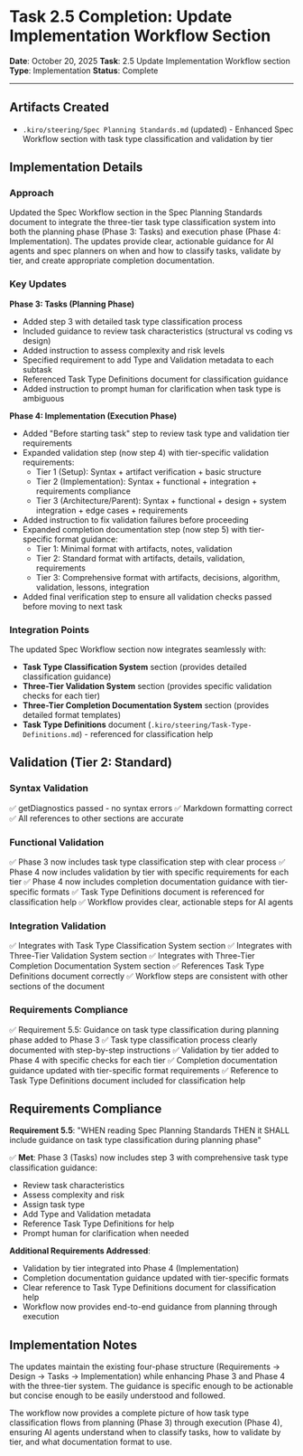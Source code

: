 # Task 2.5 Completion: Update Implementation Workflow Section

**Date**: October 20, 2025
**Task**: 2.5 Update Implementation Workflow section
**Type**: Implementation
**Status**: Complete

---

## Artifacts Created

- `.kiro/steering/Spec Planning Standards.md` (updated) - Enhanced Spec Workflow section with task type classification and validation by tier

## Implementation Details

### Approach

Updated the Spec Workflow section in the Spec Planning Standards document to integrate the three-tier task type classification system into both the planning phase (Phase 3: Tasks) and execution phase (Phase 4: Implementation). The updates provide clear, actionable guidance for AI agents and spec planners on when and how to classify tasks, validate by tier, and create appropriate completion documentation.

### Key Updates

**Phase 3: Tasks (Planning Phase)**
- Added step 3 with detailed task type classification process
- Included guidance to review task characteristics (structural vs coding vs design)
- Added instruction to assess complexity and risk levels
- Specified requirement to add Type and Validation metadata to each subtask
- Referenced Task Type Definitions document for classification guidance
- Added instruction to prompt human for clarification when task type is ambiguous

**Phase 4: Implementation (Execution Phase)**
- Added "Before starting task" step to review task type and validation tier requirements
- Expanded validation step (now step 4) with tier-specific validation requirements:
  - Tier 1 (Setup): Syntax + artifact verification + basic structure
  - Tier 2 (Implementation): Syntax + functional + integration + requirements compliance
  - Tier 3 (Architecture/Parent): Syntax + functional + design + system integration + edge cases + requirements
- Added instruction to fix validation failures before proceeding
- Expanded completion documentation step (now step 5) with tier-specific format guidance:
  - Tier 1: Minimal format with artifacts, notes, validation
  - Tier 2: Standard format with artifacts, details, validation, requirements
  - Tier 3: Comprehensive format with artifacts, decisions, algorithm, validation, lessons, integration
- Added final verification step to ensure all validation checks passed before moving to next task

### Integration Points

The updated Spec Workflow section now integrates seamlessly with:
- **Task Type Classification System** section (provides detailed classification guidance)
- **Three-Tier Validation System** section (provides specific validation checks for each tier)
- **Three-Tier Completion Documentation System** section (provides detailed format templates)
- **Task Type Definitions** document (`.kiro/steering/Task-Type-Definitions.md`) - referenced for classification help

## Validation (Tier 2: Standard)

### Syntax Validation
✅ getDiagnostics passed - no syntax errors
✅ Markdown formatting correct
✅ All references to other sections are accurate

### Functional Validation
✅ Phase 3 now includes task type classification step with clear process
✅ Phase 4 now includes validation by tier with specific requirements for each tier
✅ Phase 4 now includes completion documentation guidance with tier-specific formats
✅ Task Type Definitions document is referenced for classification help
✅ Workflow provides clear, actionable steps for AI agents

### Integration Validation
✅ Integrates with Task Type Classification System section
✅ Integrates with Three-Tier Validation System section
✅ Integrates with Three-Tier Completion Documentation System section
✅ References Task Type Definitions document correctly
✅ Workflow steps are consistent with other sections of the document

### Requirements Compliance
✅ Requirement 5.5: Guidance on task type classification during planning phase added to Phase 3
✅ Task type classification process clearly documented with step-by-step instructions
✅ Validation by tier added to Phase 4 with specific checks for each tier
✅ Completion documentation guidance updated with tier-specific format requirements
✅ Reference to Task Type Definitions document included for classification help

## Requirements Compliance

**Requirement 5.5**: "WHEN reading Spec Planning Standards THEN it SHALL include guidance on task type classification during planning phase"

✅ **Met**: Phase 3 (Tasks) now includes step 3 with comprehensive task type classification guidance:
- Review task characteristics
- Assess complexity and risk
- Assign task type
- Add Type and Validation metadata
- Reference Task Type Definitions for help
- Prompt human for clarification when needed

**Additional Requirements Addressed**:
- Validation by tier integrated into Phase 4 (Implementation)
- Completion documentation guidance updated with tier-specific formats
- Clear reference to Task Type Definitions document for classification help
- Workflow now provides end-to-end guidance from planning through execution

## Implementation Notes

The updates maintain the existing four-phase structure (Requirements → Design → Tasks → Implementation) while enhancing Phase 3 and Phase 4 with the three-tier system. The guidance is specific enough to be actionable but concise enough to be easily understood and followed.

The workflow now provides a complete picture of how task type classification flows from planning (Phase 3) through execution (Phase 4), ensuring AI agents understand when to classify tasks, how to validate by tier, and what documentation format to use.
